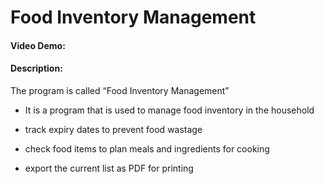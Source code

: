 # Food Inventory Management
#### Video Demo:  <URL HERE>
#### Description:

The program is called “Food Inventory Management”

* It is a program that is used to manage food inventory in the household

* track expiry dates to prevent food wastage

* check food items to plan meals and ingredients for cooking

* export the current list as PDF for printing
